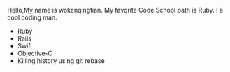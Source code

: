 Hello,My name is wokenqingtian.
My favorite Code School path is Ruby.
I a cool coding man.

* Ruby
* Rails
* Swift
* Objective-C
* Killing history using git rebase
